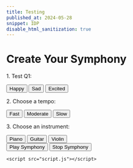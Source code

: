 ```yaml
---
title: Testing
published_at: 2024-05-28
snippet: IDP
disable_html_sanitization: true
---
```

<!DOCTYPE html>
<html lang="en">


<head>
    <meta charset="UTF-8">
    <meta name="viewport" content="width=device-width, initial-scale=1.0">
    <title>Interactive Symphony</title>
    <link rel="stylesheet" href="styles.css">
</head>
<body>
    <div class="container">
        <h1>Create Your Symphony</h1>
        <div id="questions">
            <div class="question">
                <p>1. Test Q1:</p>
                <button class="answer" data-sound="sound1.mp3">Happy</button>
                <button class="answer" data-sound="sound2.mp3">Sad</button>
                <button class="answer" data-sound="sound3.mp3">Excited</button>
            </div>
            <div class="question">
                <p>2. Choose a tempo:</p>
                <button class="answer" data-sound="sound4.mp3">Fast</button>
                <button class="answer" data-sound="sound5.mp3">Moderate</button>
                <button class="answer" data-sound="sound6.mp3">Slow</button>
            </div>
            <div class="question">
                <p>3. Choose an instrument:</p>
                <button class="answer" data-sound="sound7.mp3">Piano</button>
                <button class="answer" data-sound="sound8.mp3">Guitar</button>
                <button class="answer" data-sound="sound9.mp3">Violin</button>
            </div>
        </div>
        <div id="controls">
            <button id="playSymphony">Play Symphony</button>
            <button id="stopSymphony">Stop Symphony</button>
        </div>
    </div>

    <script src="script.js"></script>
</body>
</html>
